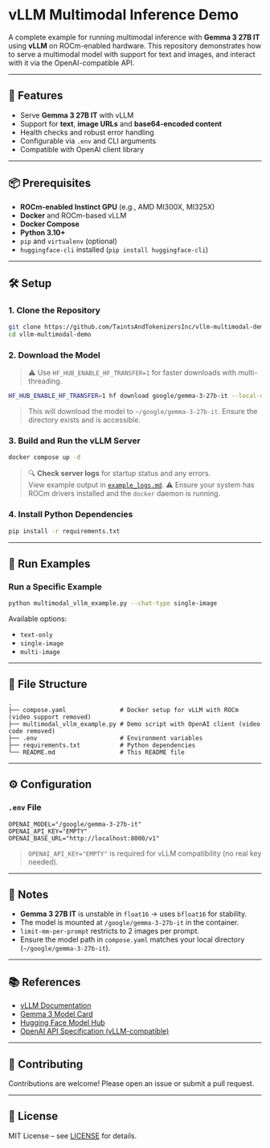 # vLLM Multimodal Inference Demo

A complete example for running multimodal inference with **Gemma 3 27B IT** using **vLLM** on ROCm-enabled hardware. This repository demonstrates how to serve a multimodal model with support for text and images, and interact with it via the OpenAI-compatible API.

---

## 🚀 Features

- Serve **Gemma 3 27B IT** with vLLM
- Support for **text**,  **image URLs** and **base64-encoded content**
- Health checks and robust error handling
- Configurable via `.env` and CLI arguments
- Compatible with OpenAI client library

---

## 📦 Prerequisites

- **ROCm-enabled Instinct GPU** (e.g., AMD MI300X, MI325X)
- **Docker** and ROCm-based vLLM
- **Docker Compose**
- **Python 3.10+**
- `pip` and `virtualenv` (optional)
- `huggingface-cli` installed (`pip install huggingface-cli`)

---

## 🛠️ Setup

### 1. Clone the Repository

```bash
git clone https://github.com/TaintsAndTokenizersInc/vllm-multimodal-demo.git
cd vllm-multimodal-demo
```

### 2. Download the Model

> ⚠️ Use `HF_HUB_ENABLE_HF_TRANSFER=1` for faster downloads with multi-threading.

```bash
HF_HUB_ENABLE_HF_TRANSFER=1 hf download google/gemma-3-27b-it --local-dir ~/google/gemma-3-27b-it
```

> This will download the model to `~/google/gemma-3-27b-it`. Ensure the directory exists and is accessible.

### 3. Build and Run the vLLM Server

```bash
docker compose up -d
```

> 🔍 **Check server logs** for startup status and any errors.  
> View example output in [`example_logs.md`](example_logs.md).
> ⚠️ Ensure your system has ROCm drivers installed and the `docker` daemon is running.

### 4. Install Python Dependencies

```bash
pip install -r requirements.txt
```

---

## 🧪 Run Examples

### Run a Specific Example

```bash
python multimodal_vllm_example.py --chat-type single-image
```

Available options:

- `text-only`
- `single-image`
- `multi-image`

---

## 📁 File Structure

```
.
├── compose.yaml               # Docker setup for vLLM with ROCm (video support removed)
├── multimodal_vllm_example.py # Demo script with OpenAI client (video code removed)
├── .env                       # Environment variables
├── requirements.txt           # Python dependencies
└── README.md                  # This README file
```

---

## ⚙️ Configuration

### `.env` File

```env
OPENAI_MODEL="/google/gemma-3-27b-it"
OPENAI_API_KEY="EMPTY"
OPENAI_BASE_URL="http://localhost:8000/v1"
```

> `OPENAI_API_KEY="EMPTY"` is required for vLLM compatibility (no real key needed).

---

## 📌 Notes

- **Gemma 3 27B IT** is unstable in `float16` → uses `bfloat16` for stability.
- The model is mounted at `/google/gemma-3-27b-it` in the container.
- `limit-mm-per-prompt` restricts to 2 images per prompt.
- Ensure the model path in `compose.yaml` matches your local directory (`~/google/gemma-3-27b-it`).

---

## 📚 References

- [vLLM Documentation](https://docs.vllm.ai/)
- [Gemma 3 Model Card](https://deepmind.google/models/gemma/)
- [Hugging Face Model Hub](https://huggingface.co/google/gemma-3-27b-it)
- [OpenAI API Specification (vLLM-compatible)](https://platform.openai.com/docs/api-reference)

---

## 🤝 Contributing

Contributions are welcome! Please open an issue or submit a pull request.

---

## 📄 License

MIT License – see [LICENSE](LICENSE) for details.